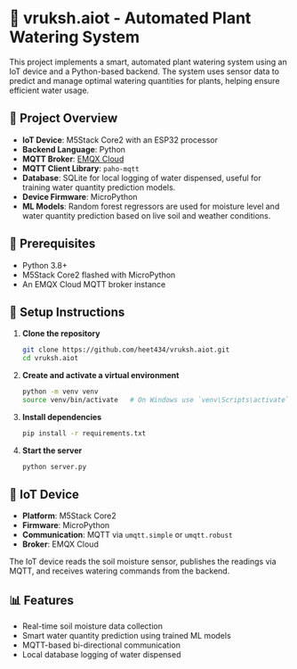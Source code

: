 # 🌱 vruksh.aiot - Automated Plant Watering System

This project implements a smart, automated plant watering system using an IoT device and a Python-based backend. The system uses sensor data to predict and manage optimal watering quantities for plants, helping ensure efficient water usage.

## 🚀 Project Overview

- **IoT Device**: M5Stack Core2 with an ESP32 processor
- **Backend Language**: Python
- **MQTT Broker**: [EMQX Cloud](https://www.emqx.com/en/cloud)
- **MQTT Client Library**: `paho-mqtt`
- **Database**: SQLite for local logging of water dispensed, useful for training water quantity prediction models.
- **Device Firmware**: MicroPython
- **ML Models**: Random forest regressors are used for moisture level and water quantity prediction based on live soil and weather conditions.

## 🧰 Prerequisites

- Python 3.8+
- M5Stack Core2 flashed with MicroPython
- An EMQX Cloud MQTT broker instance

## 🔧 Setup Instructions

1. **Clone the repository**
   ```bash
   git clone https://github.com/heet434/vruksh.aiot.git
   cd vruksh.aiot
   ```

2. **Create and activate a virtual environment**
   ```bash
   python -m venv venv
   source venv/bin/activate   # On Windows use `venv\Scripts\activate`
   ```

3. **Install dependencies**
   ```bash
   pip install -r requirements.txt
   ```

4. **Start the server**
   ```bash
   python server.py
   ```

## 📡 IoT Device

- **Platform**: M5Stack Core2
- **Firmware**: MicroPython
- **Communication**: MQTT via `umqtt.simple` or `umqtt.robust`
- **Broker**: EMQX Cloud

The IoT device reads the soil moisture sensor, publishes the readings via MQTT, and receives watering commands from the backend.

## 📊 Features

- Real-time soil moisture data collection
- Smart water quantity prediction using trained ML models
- MQTT-based bi-directional communication
- Local database logging of water dispensed
